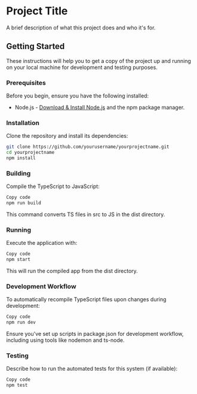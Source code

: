 # Project Title

A brief description of what this project does and who it's for.

## Getting Started

These instructions will help you to get a copy of the project up and running on your local machine for development and testing purposes.

### Prerequisites

Before you begin, ensure you have the following installed:
- Node.js - [Download & Install Node.js](https://nodejs.org/en/download/) and the npm package manager.

### Installation

Clone the repository and install its dependencies:

```sh
git clone https://github.com/yourusername/yourprojectname.git
cd yourprojectname
npm install
```

### Building

Compile the TypeScript to JavaScript:

```sh
Copy code
npm run build
```

This command converts TS files in src to JS in the dist directory.

### Running
Execute the application with:

```sh
Copy code
npm start
```
This will run the compiled app from the dist directory.

### Development Workflow
To automatically recompile TypeScript files upon changes during development:

```sh
Copy code
npm run dev
```
Ensure you've set up scripts in package.json for development workflow, including using tools like nodemon and ts-node.

### Testing
Describe how to run the automated tests for this system (if available):

```sh
Copy code
npm test
```